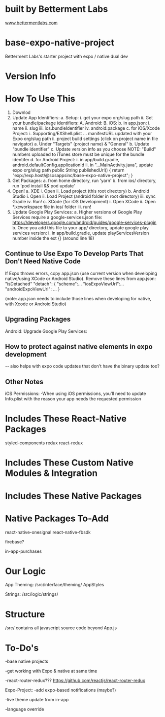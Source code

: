 # built by Betterment Labs
www.bettermentlabs.com

# base-expo-native-project
Betterment Labs's starter project with expo / native dual dev

# Version Info

# How To Use This
1. Downlod
2. Update App Identifiers:
    a. Setup:
        i. get your expo org/slug path
        ii. Get your bundle/package identifiers:
            A. Android:
            B. iOS:
    b. in app.json:
        i. name
        ii. slug
        iii. ios.bundleIdentifier
        iv. android.package
    c. for iOS/Xcode Project:
        i. Supporting/EXShell.plist ... manifestURL updated with your Expo org/slug path
        ii. project build settings (click on project name in file navigator)
            a. Under "Targets" (project name) & "General"
            b. Update "bundle identifier"
            c. Update version info as you choose
                NOTE: "Build" numbers uploaded to iTunes store must be unique for the bundle identifer
    d. for Android Project:
        i. in app/build.gradle, android.defaultConfig.applicationId
        ii. in "...MainActivity.java", update expo org/slug path
            public String publishedUrl() { return "exp://exp.host/@sosappsinc/base-expo-native-project"; }
3. Get Packages:
    a. from home directory, run 'yarn'
    b. from ios/ directory, run 'pod install && pod update'
4. Open!
    a. XDE
        i. Open
        ii. Load project (this root directory)
    b. Android Studio
        i. Open
        ii. Load Project (android folder in root directory)
        iii. sync Gradle
        iv. Run!
    c. XCode (for iOS Development)
        i. Open XCode
        ii. Open *.xcworkspace file in ios/ folder
        iii. run!
5. Update Google Play Services:
    a. Higher versions of Google Play Services require a google-services.json file:
        https://developers.google.com/android/guides/google-services-plugin
    b. Once you add this file to your app/ directory, update google play services version:
        i. in app/build.gradle, update playServicesVersion number inside the ext {} (around line 18)

## Continue to Use Expo To Develop Parts That Don't Need Native Code
If Expo throws errors, copy app.json (use current version when developing native/using XCode or Android Studio).
Remove these lines from app.json:
    "isDetached"
    "detach": {
      "scheme":...
      "iosExpoViewUrl":...
      "androidExpoViewUrl": ...
    }
    
(note: app.json needs to include those lines when developing for native, with Xcode or Android Studio)

## Upgrading Packages
Android:
    Upgrade Google Play Services:

## How to protect against native elements in expo development
-- also helps with expo code updates that don't have the binary update too?

## Other Notes
iOS Permissions:
-When using iOS permissions, you'll need to update Info.plist with the reason your app needs the requested permission

# Includes These React-Native Packages
styled-components
redux
react-redux

# Includes These Custom Native Modules & Integration

# Includes These Native Packages

# Native Packages To-Add
react-native-onesignal
react-native-fbsdk

firebase?

in-app-purchases



# Our Logic
App Theming:
    /src/interface/theming/
    AppStyles

Strings:
    /src/logic/strings/

# Structure
/src/
contains all javascript source code beyond App.js

# To-Do's
-base native projects

-get working with Expo & native at same time

-react-router-redux???
https://github.com/reactjs/react-router-redux


Expo-Project:
-add expo-based notifications (maybe?)

-live theme update from in-app 

-language override